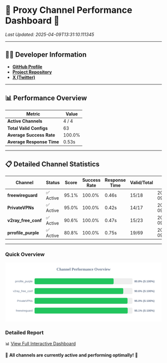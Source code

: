 # 🌟 Proxy Channel Performance Dashboard 🌟

_Last Updated: 2025-04-09T13:31:10.111345_

---

## 👩‍💻 Developer Information

- **[GitHub Profile](https://github.com/4n0nymou3)**  
- **[Project Repository](https://github.com/4n0nymou3/multi-proxy-config-fetcher)**  
- **[X (Twitter)](https://x.com/4n0nymou3)**  

---

## 📊 Performance Overview

| Metric                | Value       |
|-----------------------|-------------|
| **Active Channels**   | 4 / 4       |
| **Total Valid Configs** | 63          |
| **Average Success Rate** | 100.0%      |
| **Average Response Time** | 0.53s       |

---

## 📋 Detailed Channel Statistics

| Channel          | Status     | Score  | Success Rate | Response Time | Valid/Total | Last Success               |
|------------------|------------|--------|--------------|---------------|-------------|----------------------------|
| **freewireguard**  | ✅ Active  | 95.1%  | 100.0% | 0.46s         | 15/18       | 2025-04-09T13:31:10.109537 |
| **PrivateVPNs**  | ✅ Active  | 95.0%  | 100.0% | 0.42s         | 14/17       | 2025-04-09T13:31:09.619752 |
| **v2ray_free_conf**  | ✅ Active  | 90.6%  | 100.0% | 0.47s         | 15/23       | 2025-04-09T13:31:09.169893 |
| **prrofile_purple**  | ✅ Active  | 80.8%  | 100.0% | 0.75s         | 19/69       | 2025-04-09T13:31:08.612228 |

---

### Quick Overview
<div align="center">
  <a href="https://raw.githubusercontent.com/nullluser/NullRepo/refs/heads/main/assets/channel_stats_chart.svg">
    <img src="https://raw.githubusercontent.com/nullluser/NullRepo/refs/heads/main/assets/channel_stats_chart.svg" alt="Source Performance Statistics" width="800">
  </a>
</div>

### Detailed Report
📊 [View Full Interactive Dashboard](https://htmlpreview.github.io/?https://github.com/nullluser/NullRepo/blob/main/assets/performance_report.html)

🎉 **All channels are currently active and performing optimally!** 🎉
